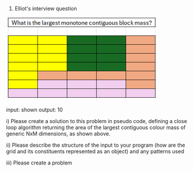 1) Elliot's interview question

![alt text](image-1.png)

input: shown
output: 10

i) Please create a solution to this problem in pseudo code, defining a close loop algorithm returning the area of the largest contiguous colour mass of generic NxM dimensions, as shown above.

ii) Please describe the structure of the input to your program (how are the grid and its constituents represented as an object) and any patterns used

iii) Please create a problem